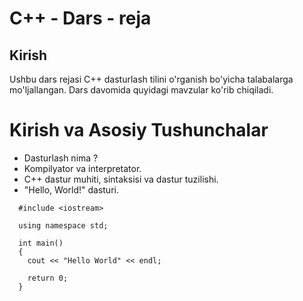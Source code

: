 # C++ - Dars - reja

## Kirish
Ushbu dars rejasi C++ dasturlash tilini o'rganish bo'yicha talabalarga mo'ljallangan. Dars davomida quyidagi mavzular ko'rib chiqiladi.

# Kirish va Asosiy Tushunchalar
- Dasturlash nima ?
- Kompilyator va interpretator.
- C++ dastur muhiti, sintaksisi va dastur tuzilishi.
- "Hello, World!" dasturi.
```
  #include <iostream>

  using namespace std;

  int main()
  {
    cout << "Hello World" << endl;

    return 0;
  }
```

